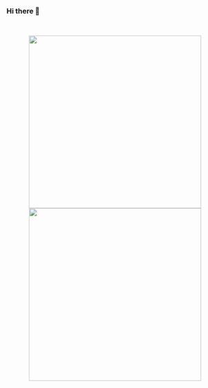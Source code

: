 ### Hi there 👋

<!--
**Mohhamad-Esmaili/Mohhamad-Esmaili** is a ✨ _special_ ✨ repository because its `README.md` (this file) appears on your GitHub profile. --!>
<br>

<p align = "center">
  <img src = "https://github-readme-stats.vercel.app/api?username=pr2tik1&show_icons=true&theme=bear" width = 400>
  <img src = "https://github-readme-streak-stats.herokuapp.com?user=pr2tik1&theme=dark&hide_border=true" width = 400>
</p>
